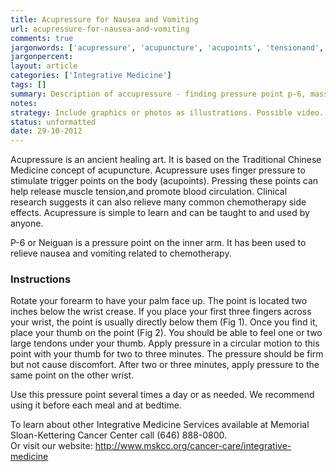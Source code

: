 ```yaml
---
title: Acupressure for Nausea and Vomiting
url: acupressure-for-nausea-and-vomiting
comments: true
jargonwords: ['acupressure', 'acupuncture', 'acupoints', 'tensionand', 'neiguan', 'rotate', 'crease', 'tendons', 'sloan-kettering']
jargonpercent: 
layout: article
categories: ['Integrative Medicine']
tags: []
summary: Description of accupressure - finding pressure point p-6, massaging. Contact details for integrative medicine at MSK.
notes:
strategy: Include graphics or photos as illustrations. Possible video. Definite podcast. (Rethink? No. Some re-writing? No. Graphics or diagrams? No. Photography? Yes. Podcast or audio? Yes. Video? No)
status: unformatted 
date: 29-10-2012
---
```

Acupressure is an ancient healing art. It is based on the Traditional Chinese Medicine concept of acupuncture. Acupressure uses finger pressure to stimulate trigger points on the body (acupoints). Pressing these points can help release muscle tension,and promote blood circulation. Clinical research suggests it can also relieve many common chemotherapy side effects. Acupressure is simple to learn and can be taught to and used by anyone.

P-6 or Neiguan is a pressure point on the inner arm. It has been used to relieve nausea and vomiting related to chemotherapy.

### Instructions
Rotate your forearm to have your palm face up. The point is located two inches below the wrist crease. If you place your first three fingers across your wrist, the point is usually directly below them (Fig 1). Once you find it, place your thumb on the point (Fig 2). You should be able to feel one or two large tendons under your thumb. Apply pressure in a circular motion to this point with your thumb for two to three minutes. The pressure should be firm but not cause discomfort. After two or three minutes, apply pressure to the same point on the other wrist.  

Use this pressure point several times a day or as needed. We recommend using it before each meal and at bedtime.

To learn about other Integrative Medicine Services available at Memorial Sloan-Kettering Cancer Center call (646) 888-0800.  
Or visit our website: http://www.mskcc.org/cancer-care/integrative-medicine